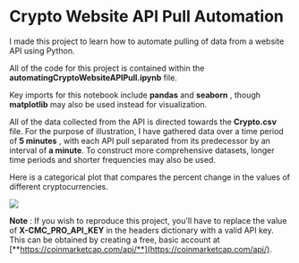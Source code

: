 # **Crypto Website API Pull Automation**

I made this project to learn how to automate pulling of data from a website API using Python.

All of the code for this project is contained within the **automatingCryptoWebsiteAPIPull.ipynb** file.

Key imports for this notebook include **pandas** and **seaborn** , though **matplotlib** may also be used instead for visualization.

All of the data collected from the API is directed towards the **Crypto.csv** file. For the purpose of illustration, I have gathered data over a time period of **5 minutes** , with each API pull separated from its predecessor by an interval of **a minute**. To construct more comprehensive datasets, longer time periods and shorter frequencies may also be used.

Here is a categorical plot that compares the percent change in the values of different cryptocurrencies.

![](https://lh3.googleusercontent.com/drive-viewer/AEYmBYT9DOzJJtc_lciXs3RMJF3kBmMSUA-njAUgU4xqnnJ17m8wB-syke1cbzAte0YFcA-fmV4Jt5xNcsikzYN6Od0JJpzN=s2560)

**Note** : If you wish to reproduce this project, you'll have to replace the value of **X-CMC\_PRO\_API\_KEY** in the headers dictionary with a valid API key. This can be obtained by creating a free, basic account at [**https://coinmarketcap.com/api/**](https://coinmarketcap.com/api/).

